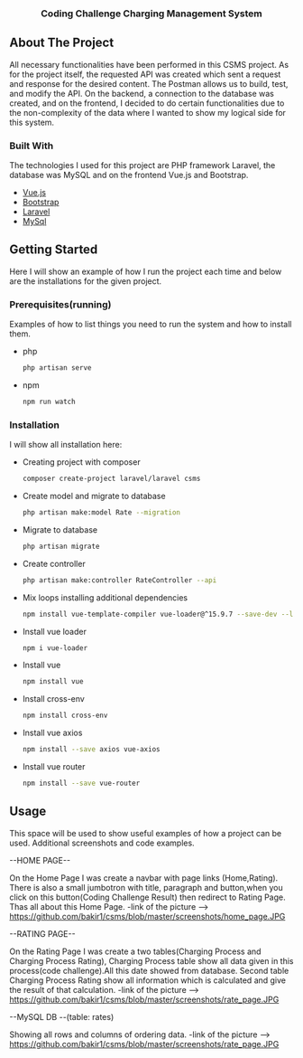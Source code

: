 <p align="center">
  <h3 align="center">Coding Challenge Charging Management System</h3>
</p>

<!-- ABOUT THE PROJECT -->
## About The Project
All necessary functionalities have been performed in this CSMS project. As for the project itself, the requested API was created which sent a request and response for the desired content. The Postman allows us to build, test, and modify the API. On the backend, a connection to the database was created, and on the frontend, I decided to do certain functionalities due to the non-complexity of the data where I wanted to show my logical side for this system.


### Built With

The technologies I used for this project are PHP framework Laravel, the database was MySQL and on the frontend Vue.js and Bootstrap.

* [Vue.js](https://vuejs.org/)
* [Bootstrap](https://getbootstrap.com)
* [Laravel](https://laravel.com)
* [MySql](https://www.mysql.com/)


## Getting Started
Here I will show an example of how I run the project each time and below are the installations for the given project.
### Prerequisites(running)
Examples of how to list things you need to run the system and how to install them.
* php
  ```sh
  php artisan serve
  ```
* npm
  ```sh
  npm run watch
  ```
### Installation
I will show all installation here:

- Creating project with composer
   ```sh
   composer create-project laravel/laravel csms
   ```
- Create model and migrate to database
   ```sh
   php artisan make:model Rate --migration 
   ```
- Migrate to database
   ```sh
   php artisan migrate 
   ```
- Create controller
   ```sh
   php artisan make:controller RateController --api 
   ```
- Mix loops installing additional dependencies
   ```sh
   npm install vue-template-compiler vue-loader@^15.9.7 --save-dev --legacy-peer-deps
   ```
- Install vue loader
   ```sh
   npm i vue-loader 
   ``` 
- Install vue
   ```sh
   npm install vue 
   ```   
- Install cross-env
   ```sh
   npm install cross-env 
   ```
- Install vue axios
   ```sh
   npm install --save axios vue-axios
   ```   
- Install vue router
   ```sh
   npm install --save vue-router  
   ```

<!-- USAGE EXAMPLES -->
## Usage
This space will be used to show useful examples of how a project can be used. Additional screenshots and code examples.

--HOME PAGE--

On the Home Page I was create a navbar with page links (Home,Rating). There is also a small jumbotron with title, paragraph and button,when you click on this button(Coding Challenge Result) then redirect to Rating Page. Thas all about this Home Page.
 -link of the picture --> https://github.com/bakir1/csms/blob/master/screenshots/home_page.JPG 
 
 --RATING PAGE--

On the Rating Page I was create a two tables(Charging Process and Charging Process Rating), Charging Process table show all data given in this process(code challenge).All this date showed from database. Second table Charging Process Rating show all information which is calculated and give the result of that calculation.
 -link of the picture --> https://github.com/bakir1/csms/blob/master/screenshots/rate_page.JPG
 
 --MySQL DB --(table: rates)

Showing all rows and columns of ordering data.
 -link of the picture --> https://github.com/bakir1/csms/blob/master/screenshots/rate_page.JPG
 
 

